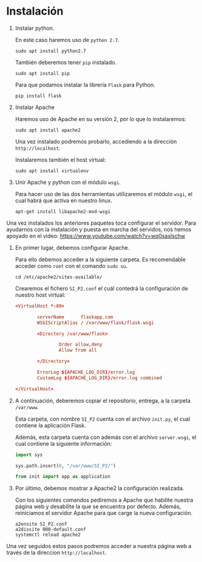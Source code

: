 # Instalación

1) Instalar python.

	En este caso haremos uso de `python 2.7`.
	```
	sudo apt install python2.7
	```
	También deberemos tener `pip` instalado.
	```
	sudo apt install pip
	```
	Para que podamos instalar la librería `Flask` para Python.
	```
	pip install flask
	```


2) Instalar Apache

	Haremos uso de Apache en su versión 2, por lo que lo instalaremos:
	```
	sudo apt install apache2
	```

	Una vez instalado podremos probarlo, accediendo a la dirección `http://localhost`.


	Instalaremos también el host virtual:
	```
	sudo apt install virtualenv
	```

3) Unir Apache y python con el módulo `wsgi`.

	Para hacer uso de las dos herramientas utilizaremos el módulo `wsgi`, el cual habrá que activa en nuestro linux.
	```
	apt-get install libapache2-mod-wsgi
	```

Una vez instalados los anteriores paquetes toca configurar el servidor.
Para ayudarnos con la instalación y puesta en marcha del servidos, nos hemos apoyado en el video:  <https://www.youtube.com/watch?v=wq0saslschw>

1) En primer lugar, debemos configurar Apache.

	Para ello debemos acceder a la siguiente carpeta. Es recomendable acceder como `root` con el comando `sudo su`.
	```
	cd /etc/apache2/sites-available/
	```

	Crearemos el fichero `SI_P2.conf` el cuál contedrá la configuración de nuestro host virtual:

	```conf
	<VirtualHost *:80>

        	serverName      flaskapp.com
	        WSGIScriptAlias / /var/www/flask/flask.wsgi

        	<Directory /var/www/flask>

                	Order allow,deny
	                Allow from all

        	</Directory>

	        ErrorLog ${APACHE_LOG_DIR}/error.log
        	CustomLog ${APACHE_LOG_DIR}/error.log combined

	</VirtualHost>
	```


2) A continuación, deberemos copiar el repositorio, entrega, a la carpeta `/var/www`.

	Esta carpeta, con nombre `SI_P2` cuenta con el archivo `init.py`, el cual contiene la aplicación Flask.

	Además, esta carpeta cuenta con además con el archivo `server.wsgi`, el cual contiene la siguiente información:

	```python
	import sys

	sys.path.insert(0, "/var/www/SI_P2/")

	from init import app as application
	```

3) Por último, debemos mostrar a Apache2 la configuración realizada.

	Con los siguientes comandos pediremos a Apache que habilite nuestra página web y desabilite la que se encuentra por defecto. Además, reiniciamos el servidor Apache para que carge la nueva configuración.
	```
	a2ensite SI_P2.conf
	a2dissite 000-default.conf
	systemctl reload apache2
	```

Una vez seguidos estos pasos podremos acceder a nuestra página web a través de la direccion `http://localhost`.


